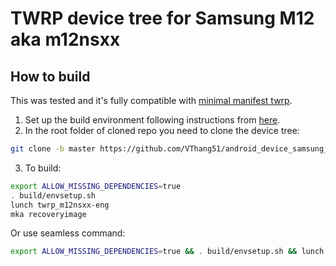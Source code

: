 # TWRP device tree for Samsung M12 aka m12nsxx

## How to build
This was tested and it's fully compatible with [minimal manifest twrp](https://github.com/minimal-manifest-twrp/platform_manifest_twrp_aosp).
1. Set up the build environment following instructions from [here](https://github.com/minimal-manifest-twrp/platform_manifest_twrp_aosp/blob/twrp-12.1/README.md#getting-started).
2. In the root folder of cloned repo you need to clone the device tree:
```bash
git clone -b master https://github.com/VThang51/android_device_samsung_m12nsxx.git device/samsung/m12nsxx
```
3. To build:
```bash
export ALLOW_MISSING_DEPENDENCIES=true
. build/envsetup.sh
lunch twrp_m12nsxx-eng
mka recoveryimage
```
Or use seamless command:
```bash
export ALLOW_MISSING_DEPENDENCIES=true && . build/envsetup.sh && lunch twrp_m12nsxx-eng && mka recoveryimage
```
